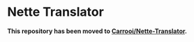 # Nette Translator

**This repository has been moved to [Carrooi/Nette-Translator](https://github.com/Carrooi/Nette-Translator).**
